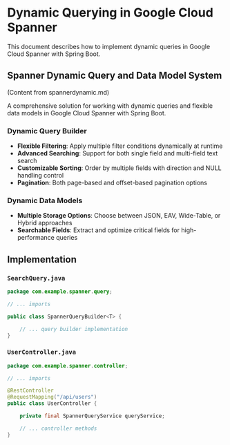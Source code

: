 # Dynamic Querying in Google Cloud Spanner

This document describes how to implement dynamic queries in Google Cloud Spanner with Spring Boot.

## Spanner Dynamic Query and Data Model System

(Content from spannerdynamic.md)

A comprehensive solution for working with dynamic queries and flexible data models in Google Cloud Spanner with Spring Boot.

### Dynamic Query Builder

- **Flexible Filtering**: Apply multiple filter conditions dynamically at runtime
- **Advanced Searching**: Support for both single field and multi-field text search
- **Customizable Sorting**: Order by multiple fields with direction and NULL handling control
- **Pagination**: Both page-based and offset-based pagination options

### Dynamic Data Models

- **Multiple Storage Options**: Choose between JSON, EAV, Wide-Table, or Hybrid approaches
- **Searchable Fields**: Extract and optimize critical fields for high-performance queries

## Implementation

### `SearchQuery.java`

```java
package com.example.spanner.query;

// ... imports

public class SpannerQueryBuilder<T> {

    // ... query builder implementation
}
```

### `UserController.java`

```java
package com.example.spanner.controller;

// ... imports

@RestController
@RequestMapping("/api/users")
public class UserController {

    private final SpannerQueryService queryService;

    // ... controller methods
}
```
